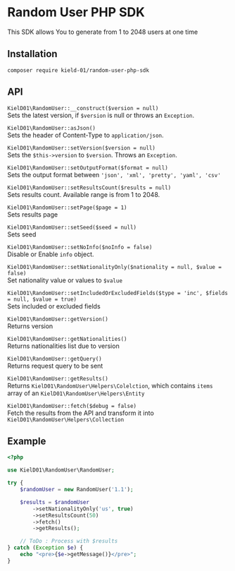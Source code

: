 # Random User PHP SDK

This SDK allows You to generate from 1 to 2048 users at one time        

## Installation
`composer require kield-01/random-user-php-sdk`

## API

`KielD01\RandomUser::__construct($version = null)`  
Sets the latest version, if `$version` is null or throws an `Exception`.      

`KielD01\RandomUser::asJson()`      
Sets the header of Content-Type to `application/json`.       

`KielD01\RandomUser::setVersion($version = null)`   
Sets the `$this->version` to `$version`. Throws an `Exception`.

`KielD01\RandomUser::setOutputFormat($format = null)`       
Sets the output format between `'json', 'xml', 'pretty', 'yaml', 'csv'`     

`KielD01\RandomUser::setResultsCount($results = null)`      
Sets results count. Available range is from 1 to 2048.

`KielD01\RandomUser::setPage($page = 1)`        
Sets results page

`KielD01\RandomUser::setSeed($seed = null)`     
Sets seed

`KielD01\RandomUser::setNoInfo($noInfo = false)`        
Disable or Enable `info` object.

`KielD01\RandomUser::setNationalityOnly($nationality = null, $value = false)`       
Set nationality value or values to `$value`

`KielD01\RandomUser::setIncludedOrExcludedFields($type = 'inc', $fields = null, $value = true)`     
Sets included or excluded fields

`KielD01\RandomUser::getVersion()`      
Returns version

`KielD01\RandomUser::getNationalities()`        
Returns nationalities list due to version

`KielD01\RandomUser::getQuery()`    
Returns request query to be sent

`KielD01\RandomUser::getResults()`      
Returns `KielD01\RandomUser\Helpers\Colelction`, which contains `items` array of an `KielD01\RandomUser\Helpers\Entity`

`KielD01\RandomUser::fetch($debug = false)`     
Fetch the results from the API and transform it into `KielD01\RandomUser\Helpers\Collection`

## Example
```php
<?php

use KielD01\RandomUser\RandomUser;

try {
    $randomUser = new RandomUser('1.1');

    $results = $randomUser
        ->setNationalityOnly('us', true)
        ->setResultsCount(50)
        ->fetch()
        ->getResults();

    // ToDo : Process with $results
} catch (Exception $e) {
    echo "<pre>{$e->getMessage()}</pre>";
}
```
